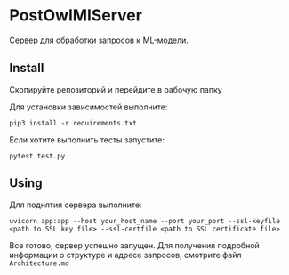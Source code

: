 # PostOwlMlServer

Сервер для обработки запросов к ML-модели.

## Install 

Скопируйте репозиторий и перейдите в рабочую папку

Для установки зависимостей выполните:
```shell
pip3 install -r requirements.txt
```

Если хотите выполнить тесты запустите:
```shell
pytest test.py
```

## Using 

Для поднятия сервера выполните:
```shell
uvicorn app:app --host your_host_name --port your_port --ssl-keyfile <path to SSL key file> --ssl-certfile <path to SSL certificate file>
```

Все готово, сервер успешно запущен. Для получения подробной информации о структуре и адресе запросов, смотрите файл `Architecture.md`

